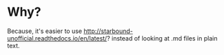 # Why?
Because, it's easier to use http://starbound-unofficial.readthedocs.io/en/latest/? instead of looking at .md files in plain text.
